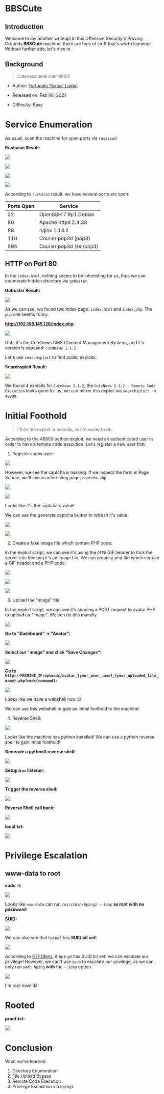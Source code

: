 # BBSCute

## Introduction

Welcome to my another writeup! In this Offensive Security's Proving Grounds **BBSCute** machine, there are tons of stuff that's worth learning! Without further ado, let's dive in.

## Background

> Cuteness level over 9000!

- Author: [Fortunato 'foxlox' Lodari](https://www.vulnhub.com/entry/bbs-cute-101,567/)

- Released on: Feb 08, 2021

- Difficulty: Easy

# Service Enumeration

As usual, scan the machine for open ports via `rustscan`!

**Rustscan Result:**

![](https://github.com/siunam321/CTF-Writeups/blob/main/Proving-Grounds-Play/BBSCute/images/a1.png)

![](https://github.com/siunam321/CTF-Writeups/blob/main/Proving-Grounds-Play/BBSCute/images/a2.png)

![](https://github.com/siunam321/CTF-Writeups/blob/main/Proving-Grounds-Play/BBSCute/images/a3.png)

![](https://github.com/siunam321/CTF-Writeups/blob/main/Proving-Grounds-Play/BBSCute/images/a4.png)

According to `rustscan` result, we have several ports are open:

Ports Open        | Service
------------------|------------------------
22                | OpenSSH 7.9p1 Debian
80                | Apache httpd 2.4.38
88                | nginx 1.14.2
110               | Courier pop3d (pop3)
995               | Courier pop3d (ssl/pop3)

## HTTP on Port 80

In the `index.html`, nothing seems to be interesting for us, thus we can enumerate hidden directory via `gobuster`.

**Gobuster Result:**

![](https://github.com/siunam321/CTF-Writeups/blob/main/Proving-Grounds-Play/BBSCute/images/a5.png)

As we can see, we found two index page: `index.html` and `index.php`. The `php` one seems funny.

**http://192.168.145.128/index.php:**

![](https://github.com/siunam321/CTF-Writeups/blob/main/Proving-Grounds-Play/BBSCute/images/a6.png)

Ohh, it's the CuteNews CMS (Content Management System), and it's version is exposed: `CuteNews 2.1.2`

Let's use `searchsploit` to find public exploits.

**Searchsploit Result:**

![](https://github.com/siunam321/CTF-Writeups/blob/main/Proving-Grounds-Play/BBSCute/images/a7.png)

We found 4 exploits for `CuteNews 2.1.2`, the `CuteNews 2.1.2 - Remote Code Execution` looks good for us, we can mirror this exploit via `searchsploit -m 48800`.

# Initial Foothold

> I'll do the exploit in manully, as it's easier to do.

According to the 48800 python exploit, we need an authenticated user in order to have a remote code execution. Let's register a new user first.

1. Register a new user:

![](https://github.com/siunam321/CTF-Writeups/blob/main/Proving-Grounds-Play/BBSCute/images/a8.png)

However, we see the captcha is missing. If we inspect the form in Page Source, we'll see an interesting page, `captcha.php`.

![](https://github.com/siunam321/CTF-Writeups/blob/main/Proving-Grounds-Play/BBSCute/images/a9.png)

![](https://github.com/siunam321/CTF-Writeups/blob/main/Proving-Grounds-Play/BBSCute/images/a10.png)

Looks like it's the captcha's value!

We can use the generate captcha button to refresh it's value.

![](https://github.com/siunam321/CTF-Writeups/blob/main/Proving-Grounds-Play/BBSCute/images/a11.png)

![](https://github.com/siunam321/CTF-Writeups/blob/main/Proving-Grounds-Play/BBSCute/images/a12.png)

2. Create a fake image file which contain PHP code:

In the exploit script, we can see it's using the `GIF8` GIF header to trick the server into thinking it's an image file. We can create a php file which contain a GIF header and a PHP code.

![](https://github.com/siunam321/CTF-Writeups/blob/main/Proving-Grounds-Play/BBSCute/images/a13.png)

![](https://github.com/siunam321/CTF-Writeups/blob/main/Proving-Grounds-Play/BBSCute/images/a14.png)

![](https://github.com/siunam321/CTF-Writeups/blob/main/Proving-Grounds-Play/BBSCute/images/a15.png)

3. Upload the "image" file:

In the exploit script, we can see it's sending a POST request to avatar PHP to upload an "image". We can do this manully.

![](https://github.com/siunam321/CTF-Writeups/blob/main/Proving-Grounds-Play/BBSCute/images/a16.png)

**Go to "Dashboard" -> "Avatar":**

![](https://github.com/siunam321/CTF-Writeups/blob/main/Proving-Grounds-Play/BBSCute/images/a17.png)

**Select our "image" and click "Save Changes":**

![](https://github.com/siunam321/CTF-Writeups/blob/main/Proving-Grounds-Play/BBSCute/images/a18.png)

**Go to `http://MACHINE_IP/uploads/avatar_{your_user_name}_{your_uploaded_file_name}.php?cmd={command}`:**

![](https://github.com/siunam321/CTF-Writeups/blob/main/Proving-Grounds-Play/BBSCute/images/a19.png)

Looks like we have a webshell now :D

We can use this webshell to gain an initial foothold to the machine!

4. Reverse Shell:

![](https://github.com/siunam321/CTF-Writeups/blob/main/Proving-Grounds-Play/BBSCute/images/a20.png)

Looks like the machine has python installed! We can use a python reverse shell to gain initial foothold!

**Generate a python3 reverse shell:**

![](https://github.com/siunam321/CTF-Writeups/blob/main/Proving-Grounds-Play/BBSCute/images/a21.png)

**Setup a `nc` listener:**

![](https://github.com/siunam321/CTF-Writeups/blob/main/Proving-Grounds-Play/BBSCute/images/a22.png)

**Trigger the reverse shell:**

![](https://github.com/siunam321/CTF-Writeups/blob/main/Proving-Grounds-Play/BBSCute/images/a23.png)

**Reverse Shell call back:**

![](https://github.com/siunam321/CTF-Writeups/blob/main/Proving-Grounds-Play/BBSCute/images/a24.png)

**local.txt:**

![](https://github.com/siunam321/CTF-Writeups/blob/main/Proving-Grounds-Play/BBSCute/images/a25.png)

# Privilege Escalation

## www-data to root

**sudo -l:**

![](https://github.com/siunam321/CTF-Writeups/blob/main/Proving-Grounds-Play/BBSCute/images/a26.png)

Looks like `www-data` can run `/usr/sbin/hping3 --icmp` **as root with no password**!

**SUID:**

![](https://github.com/siunam321/CTF-Writeups/blob/main/Proving-Grounds-Play/BBSCute/images/a27.png)

We can also see that `hping3` has **SUID bit set**!

![](https://github.com/siunam321/CTF-Writeups/blob/main/Proving-Grounds-Play/BBSCute/images/a28.png)

According to [GTFOBins](https://gtfobins.github.io/gtfobins/hping3/#suid), if `hping3` has SUID bit set, we can escalate our privilege! However, we can't use `sudo` to escalate our privilege, as we can only run `sudo hping` **with** the `--icmp` option.

![](https://github.com/siunam321/CTF-Writeups/blob/main/Proving-Grounds-Play/BBSCute/images/a29.png)

I'm root now! :D

# Rooted

**proof.txt:**

![](https://github.com/siunam321/CTF-Writeups/blob/main/Proving-Grounds-Play/BBSCute/images/a30.png)

# Conclusion

What we've learned:

1. Directory Enumeration
2. File Upload Bypass
3. Remote Code Execution
4. Privilege Escalation via `hping3`